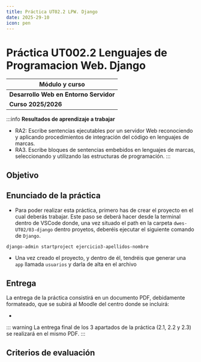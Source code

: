 ```yaml
---
title: Práctica UT02.2 LPW. Django
date: 2025-29-10
icon: pen
---
```


# Práctica UT002.2 Lenguajes de Programacion Web. Django

| Módulo y curso |
| --- |
| **Desarrollo Web en Entorno Servidor** |
|**Curso 2025/2026**|

:::info
**Resultados de aprendizaje a trabajar**
 * RA2: Escribe sentencias ejecutables por un servidor Web reconociendo y aplicando procedimientos de integración del código en lenguajes de marcas. 
 * RA3. Escribe bloques de sentencias embebidos en lenguajes de marcas, seleccionando y utilizando las estructuras de programación.
:::

## Objetivo

## Enunciado de la práctica

* Para poder realizar esta práctica, primero has de crear el proyecto en el cual deberás trabajar. Este paso se deberá hacer desde la terminal dentro de VSCode donde, una vez situado el path en la carpeta `dwes-UT02/03-django` dentro proyetos, deberéis ejecutar el siguiente comando de `Django`.  
```bash
django-admin startproject ejercicio3-apellidos-nombre 
```

* Una vez creado el proyecto, y dentro de él, tendréis que generar una `app` llamada `usuarios` y darla de alta en el archivo 

## Entrega

La entrega de la práctica consistirá en un documento PDF, debidamente formateado, que se subirá al Moodle del centro donde se incluirá:
  
* 
::: warning
La entrega final de los 3 apartados de la práctica (2.1, 2.2 y 2.3) se realizará en el mismo PDF. 
:::

## Criterios de evaluación